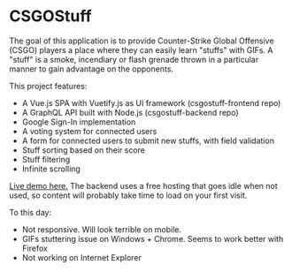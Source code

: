 # CSGOStuff
The goal of this application is to provide Counter-Strike Global Offensive (CSGO) players a place where they can easily learn "stuffs" with GIFs. A "stuff" is a smoke, incendiary or flash grenade thrown in a particular manner to gain advantage on the opponents.

This project features:
- A Vue.js SPA with Vuetify.js as UI framework (csgostuff-frontend repo)
- A GraphQL API built with Node.js (csgostuff-backend repo)
- Google Sign-In implementation
- A voting system for connected users
- A form for connected users to submit new stuffs, with field validation
- Stuff sorting based on their score
- Stuff filtering
- Infinite scrolling

[Live demo here.](https://kindhearted-battle.surge.sh/#/) The backend uses a free hosting that goes idle when not used, so content will probably take time to load on your first visit.

To this day:
- Not responsive. Will look terrible on mobile.
- GIFs stuttering issue on Windows + Chrome. Seems to work better with Firefox
- Not working on Internet Explorer
